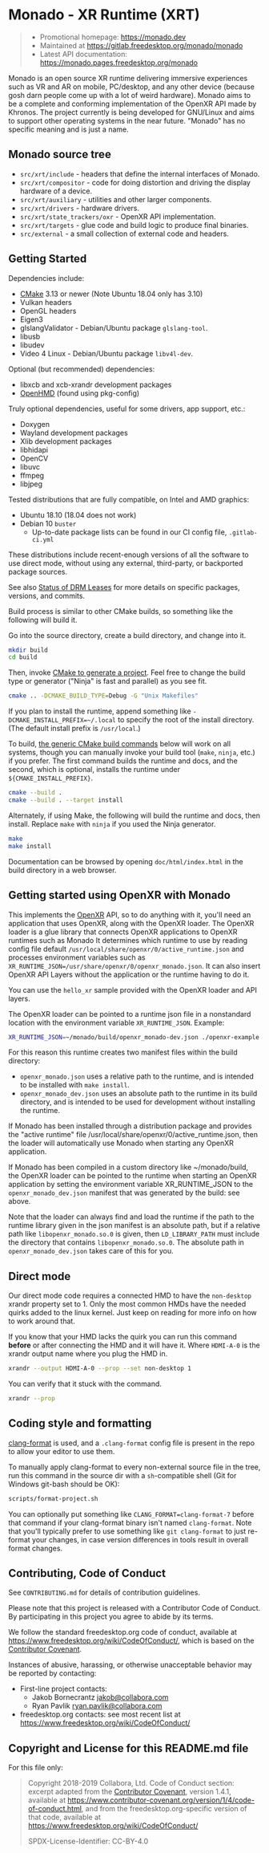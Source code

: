
# Monado - XR Runtime (XRT)

> * Promotional homepage: <https://monado.dev>
> * Maintained at <https://gitlab.freedesktop.org/monado/monado>
> * Latest API documentation: <https://monado.pages.freedesktop.org/monado>

Monado is an open source XR runtime delivering immersive experiences such as VR
and AR on mobile, PC/desktop, and any other device
(because gosh darn people
come up with a lot of weird hardware).
Monado aims to be a complete and conforming implementation
of the OpenXR API made by Khronos.
The project currently is being developed for GNU/Linux
and aims to support other operating systems in the near future.
"Monado" has no specific meaning and is just a name.

## Monado source tree

* `src/xrt/include` - headers that define the internal interfaces of Monado.
* `src/xrt/compositor` - code for doing distortion and driving the display hardware of a device.
* `src/xrt/auxiliary` - utilities and other larger components.
* `src/xrt/drivers` - hardware drivers.
* `src/xrt/state_trackers/oxr` - OpenXR API implementation.
* `src/xrt/targets` - glue code and build logic to produce final binaries.
* `src/external` - a small collection of external code and headers.

## Getting Started

Dependencies include:

* [CMake][] 3.13 or newer (Note Ubuntu 18.04 only has 3.10)
* Vulkan headers
* OpenGL headers
* Eigen3
* glslangValidator - Debian/Ubuntu package `glslang-tool`.
* libusb
* libudev
* Video 4 Linux - Debian/Ubuntu package `libv4l-dev`.

Optional (but recommended) dependencies:

* libxcb and xcb-xrandr development packages
* [OpenHMD][] (found using pkg-config)

Truly optional dependencies, useful for some drivers, app support, etc.:

* Doxygen
* Wayland development packages
* Xlib development packages
* libhidapi
* OpenCV
* libuvc
* ffmpeg
* libjpeg

Tested distributions that are fully compatible,
on Intel and AMD graphics:

* Ubuntu 18.10 (18.04 does not work)
* Debian 10 `buster`
  * Up-to-date package lists can be found in our CI config file,
    `.gitlab-ci.yml`

These distributions include recent-enough versions of all the
software to use direct mode,
without using any external, third-party, or backported
package sources.

See also [Status of DRM Leases][drm-lease]
for more details on specific packages, versions, and commits.

Build process is similar to other CMake builds,
so something like the following will build it.

Go into the source directory, create a build directory,
and change into it.

```bash
mkdir build
cd build
```

Then, invoke [CMake to generate a project][cmake-generate].
Feel free to change the build type or generator ("Ninja" is fast and parallel) as you see fit.

```bash
cmake .. -DCMAKE_BUILD_TYPE=Debug -G "Unix Makefiles"
```

If you plan to install the runtime,
append something like `-DCMAKE_INSTALL_PREFIX=~/.local`
to specify the root of the install directory.
(The default install prefix is `/usr/local`.)

To build, [the generic CMake build commands][cmake-build] below will work on all systems,
though you can manually invoke your build tool (`make`, `ninja`, etc.) if you prefer.
The first command builds the runtime and docs,
and the second, which is optional, installs the runtime under `${CMAKE_INSTALL_PREFIX}`.

```bash
cmake --build .
cmake --build . --target install
```

Alternately, if using Make, the following will build the runtime and docs, then install.
Replace `make` with `ninja` if you used the Ninja generator.

```bash
make
make install
```

Documentation can be browsed by opening `doc/html/index.html` in the build directory in a web browser.

## Getting started using OpenXR with Monado

This implements the [OpenXR][] API,
so to do anything with it, you'll need an application
that uses OpenXR, along with the OpenXR loader.
The OpenXR loader is a glue library that connects OpenXR applications to OpenXR runtimes such as Monado
It determines which runtime to use by reading config file default `/usr/local/share/openxr/0/active_runtime.json`
and processes environment variables such as `XR_RUNTIME_JSON=/usr/share/openxr/0/openxr_monado.json`.
It can also insert OpenXR API Layers without the application or the runtime having to do it.

You can use the `hello_xr` sample provided with the
OpenXR loader and API layers.

The OpenXR loader can be pointed to a runtime json file in a nonstandard location with the environment variable `XR_RUNTIME_JSON`. Example:

```bash
XR_RUNTIME_JSON=~/monado/build/openxr_monado-dev.json ./openxr-example
```

For this reason this runtime creates two manifest files within the build directory:

* `openxr_monado.json` uses a relative path to the runtime, and is intended to be installed with `make install`.
* `openxr_monado_dev.json` uses an absolute path to the runtime in its build directory,
  and is intended to be used for development without installing the runtime.

If Monado has been installed through a distribution package
and provides the "active runtime" file /usr/local/share/openxr/0/active_runtime.json,
then the loader will automatically use Monado when starting any OpenXR application.

If Monado has been compiled in a custom directory like ~/monado/build,
the OpenXR loader can be pointed to the runtime when starting an OpenXR application
by setting the environment variable XR_RUNTIME_JSON to the `openxr_monado_dev.json` manifest
that was generated by the build: see above.

Note that the loader can always find and load the runtime
if the path to the runtime library given in the json manifest is an absolute path,
but if a relative path like `libopenxr_monado.so.0` is given,
then `LD_LIBRARY_PATH` must include the directory that contains `libopenxr_monado.so.0`.
The absolute path in `openxr_monado_dev.json` takes care of this for you.

## Direct mode

Our direct mode code requires a connected HMD to have the `non-desktop` xrandr
property set to 1.
Only the most common HMDs have the needed quirks added to the linux kernel.
Just keep on reading for more info on how to work around that.

If you know that your HMD lacks the quirk you can run this command **before** or
after connecting the HMD and it will have it. Where `HDMI-A-0` is the xrandr
output name where you plug the HMD in.

```bash
xrandr --output HDMI-A-0 --prop --set non-desktop 1
```

You can verify that it stuck with the command.

```bash
xrandr --prop
```

## Coding style and formatting

[clang-format][] is used,
and a `.clang-format` config file is present in the repo
to allow your editor to use them.

To manually apply clang-format to every non-external source file in the tree,
run this command in the source dir with a `sh`-compatible shell
(Git for Windows git-bash should be OK):

```bash
scripts/format-project.sh
```

You can optionally put something like `CLANG_FORMAT=clang-format-7` before that command
if your clang-format binary isn't named `clang-format`.
Note that you'll typically prefer to use something like `git clang-format`
to just re-format your changes, in case version differences in tools result in overall format changes.

[OpenHMD]: https://openhmd.net
[drm-lease]: https://haagch.frickel.club/#!drmlease%2Emd
[OpenXR]: https://khronos.org/openxr
[clang-format]: https://releases.llvm.org/7.0.0/tools/clang/docs/ClangFormat.html
[cmake-build]: https://cmake.org/cmake/help/v3.12/manual/cmake.1.html#build-tool-mode
[cmake-generate]: https://cmake.org/cmake/help/v3.12/manual/cmake.1.html
[CMake]: https://cmake.org

## Contributing, Code of Conduct

See `CONTRIBUTING.md` for details of contribution guidelines.

Please note that this project is released with a Contributor Code of Conduct.
By participating in this project you agree to abide by its terms.

We follow the standard freedesktop.org code of conduct,
available at <https://www.freedesktop.org/wiki/CodeOfConduct/>,
which is based on the [Contributor Covenant](https://www.contributor-covenant.org).

Instances of abusive, harassing, or otherwise unacceptable behavior may be
reported by contacting:

* First-line project contacts:
  * Jakob Bornecrantz <jakob@collabora.com>
  * Ryan Pavlik <ryan.pavlik@collabora.com>
* freedesktop.org contacts: see most recent list at <https://www.freedesktop.org/wiki/CodeOfConduct/>

## Copyright and License for this README.md file

For this file only:

> Copyright 2018-2019 Collabora, Ltd.
> Code of Conduct section: excerpt adapted from the [Contributor Covenant](https://www.contributor-covenant.org), version 1.4.1,
> available at <https://www.contributor-covenant.org/version/1/4/code-of-conduct.html>,
> and from the freedesktop.org-specific version of that code,
> available at <https://www.freedesktop.org/wiki/CodeOfConduct/>
>
>
> SPDX-License-Identifier: CC-BY-4.0
